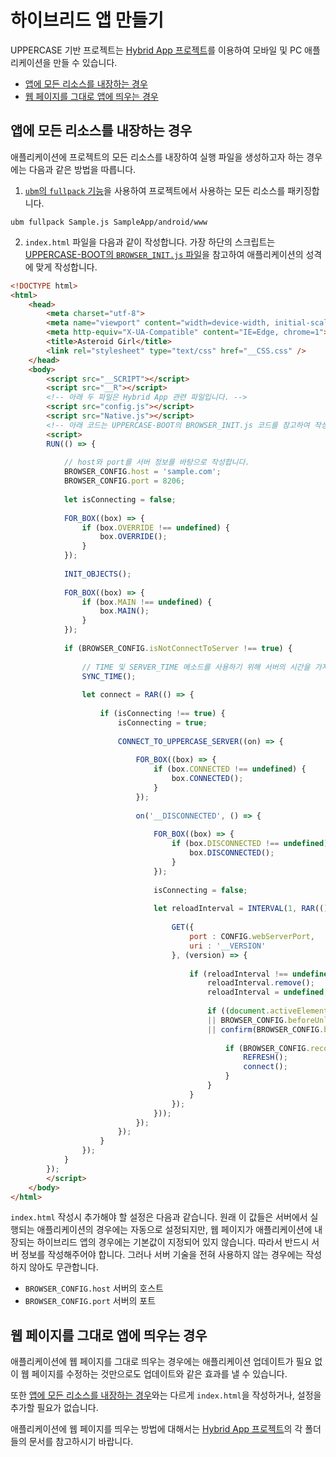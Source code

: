 # 하이브리드 앱 만들기
UPPERCASE 기반 프로젝트는 [Hybrid App 프로젝트](https://github.com/Hanul/HybridApp)를 이용하여 모바일 및 PC 애플리케이션을 만들 수 있습니다.

* [앱에 모든 리소스를 내장하는 경우](#앱에-모든-리소스를-내장하는-경우)
* [웹 페이지를 그대로 앱에 띄우는 경우](#웹-페이지를-그대로-앱에-띄우는-경우)

## 앱에 모든 리소스를 내장하는 경우
애플리케이션에 프로젝트의 모든 리소스를 내장하여 실행 파일을 생성하고자 하는 경우에는 다음과 같은 방법을 따릅니다.

1. [`ubm`의 `fullpack` 기능](https://github.com/Hanul/ubm#%ED%95%98%EC%9D%B4%EB%B8%8C%EB%A6%AC%EB%93%9C-%EC%95%B1%EC%9D%84-%EC%9C%84%ED%95%9C-%ED%94%84%EB%A1%9C%EC%A0%9D%ED%8A%B8-%ED%92%80-%ED%8C%A8%ED%82%A4%EC%A7%95)을 사용하여 프로젝트에서 사용하는 모든 리소스를 패키징합니다.
```
ubm fullpack Sample.js SampleApp/android/www
```

2. `index.html` 파일을 다음과 같이 작성합니다. 가장 하단의 스크립트는 [UPPERCASE-BOOT의 `BROWSER_INIT.js` 파일](https://github.com/Hanul/UPPERCASE/blob/master/UPPERCASE-BOOT/BROWSER_INIT.js)을 참고하여 애플리케이션의 성격에 맞게 작성합니다.
```html
<!DOCTYPE html>
<html>
	<head>
		<meta charset="utf-8">
		<meta name="viewport" content="width=device-width, initial-scale=1.0, maximum-scale=1.0, minimum-scale=1.0, user-scalable=no">
		<meta http-equiv="X-UA-Compatible" content="IE=Edge, chrome=1">
		<title>Asteroid Girl</title>
		<link rel="stylesheet" type="text/css" href="__CSS.css" />
	</head>
	<body>
		<script src="__SCRIPT"></script>
		<script src="__R"></script>
		<!-- 아래 두 파일은 Hybrid App 관련 파일입니다. -->
		<script src="config.js"></script>
		<script src="Native.js"></script>
		<!-- 아래 코드는 UPPERCASE-BOOT의 BROWSER_INIT.js 코드를 참고하여 작성합니다. -->
		<script>
		RUN(() => {
		
			// host와 port를 서버 정보를 바탕으로 작성합니다.
			BROWSER_CONFIG.host = 'sample.com';
			BROWSER_CONFIG.port = 8206;
			
			let isConnecting = false;
			
			FOR_BOX((box) => {
				if (box.OVERRIDE !== undefined) {
					box.OVERRIDE();
				}
			});
		
			INIT_OBJECTS();
		
			FOR_BOX((box) => {
				if (box.MAIN !== undefined) {
					box.MAIN();
				}
			});
			
			if (BROWSER_CONFIG.isNotConnectToServer !== true) {
				
				// TIME 및 SERVER_TIME 메소드를 사용하기 위해 서버의 시간을 가져옵니다.
				SYNC_TIME();
			
				let connect = RAR(() => {
					
					if (isConnecting !== true) {
						isConnecting = true;
						
						CONNECT_TO_UPPERCASE_SERVER((on) => {
							
							FOR_BOX((box) => {
								if (box.CONNECTED !== undefined) {
									box.CONNECTED();
								}
							});
						
							on('__DISCONNECTED', () => {
								
								FOR_BOX((box) => {
									if (box.DISCONNECTED !== undefined) {
										box.DISCONNECTED();
									}
								});
								
								isConnecting = false;
								
								let reloadInterval = INTERVAL(1, RAR(() => {
					
									GET({
										port : CONFIG.webServerPort,
										uri : '__VERSION'
									}, (version) => {
										
										if (reloadInterval !== undefined) {
											reloadInterval.remove();
											reloadInterval = undefined;
											
											if ((document.activeElement.tagName !== 'TEXTAREA' && document.activeElement.tagName !== 'INPUT')
											|| BROWSER_CONFIG.beforeUnloadMessage === undefined
											|| confirm(BROWSER_CONFIG.beforeUnloadMessage) === true) {
												
												if (BROWSER_CONFIG.reconnect === undefined || BROWSER_CONFIG.reconnect(CONFIG.version === version, connect) !== false) {
													REFRESH();
													connect();
												}
											}
										}
									});
								}));
							});
						});
					}
				});
			}
		});
		</script>
	</body>
</html>
```

`index.html` 작성시 추가해야 할 설정은 다음과 같습니다. 원래 이 값들은 서버에서 실행되는 애플리케이션의 경우에는 자동으로 설정되지만, 웹 페이지가 애플리케이션에 내장되는 하이브리드 앱의 경우에는 기본값이 지정되어 있지 않습니다. 따라서 반드시 서버 정보를 작성해주어야 합니다. 그러나 서버 기술을 전혀 사용하지 않는 경우에는 작성하지 않아도 무관합니다.
* `BROWSER_CONFIG.host` 서버의 호스트
* `BROWSER_CONFIG.port` 서버의 포트

## 웹 페이지를 그대로 앱에 띄우는 경우
애플리케이션에 웹 페이지를 그대로 띄우는 경우에는 애플리케이션 업데이트가 필요 없이 웹 페이지를 수정하는 것만으로도 업데이트와 같은 효과를 낼 수 있습니다.

또한 [앱에 모든 리소스를 내장하는 경우](#앱에-모든-리소스를-내장하는-경우)와는 다르게 `index.html`을 작성하거나, 설정을 추가할 필요가 없습니다.

애플리케이션에 웹 페이지를 띄우는 방법에 대해서는 [Hybrid App 프로젝트](https://github.com/Hanul/HybridApp)의 각 폴더들의 문서를 참고하시기 바랍니다.